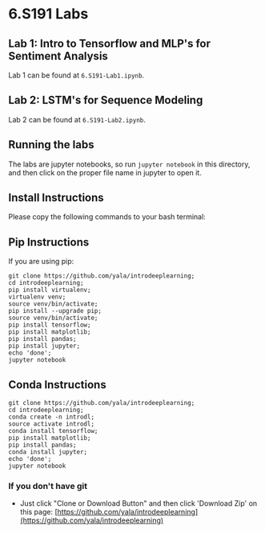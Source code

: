 # 6.S191 Labs

## Lab 1: Intro to Tensorflow and MLP's for Sentiment Analysis
Lab 1 can be found at `6.S191-Lab1.ipynb`.

## Lab 2: LSTM's for Sequence Modeling
Lab 2 can be found at `6.S191-Lab2.ipynb`.


## Running the labs
The labs are jupyter notebooks, so run `jupyter notebook` in this directory, and then click on the proper file name in jupyter to open it.

## Install Instructions
Please copy the following commands to your bash terminal:

## Pip Instructions
If you are using pip:
```
git clone https://github.com/yala/introdeeplearning;
cd introdeeplearning;
pip install virtualenv;
virtualenv venv;
source venv/bin/activate;
pip install --upgrade pip;
source venv/bin/activate;
pip install tensorflow;
pip install matplotlib;
pip install pandas;
pip install jupyter;
echo 'done';
jupyter notebook
```
## Conda Instructions
```
git clone https://github.com/yala/introdeeplearning;
cd introdeeplearning;
conda create -n introdl;
source activate introdl;
conda install tensorflow;
pip install matplotlib;
pip install pandas;
conda install jupyter;
echo 'done';
jupyter notebook
```


### If you don't have git
- Just click "Clone or Download Button" and then click 'Download Zip' on this page: [https://github.com/yala/introdeeplearning](https://github.com/yala/introdeeplearning)

